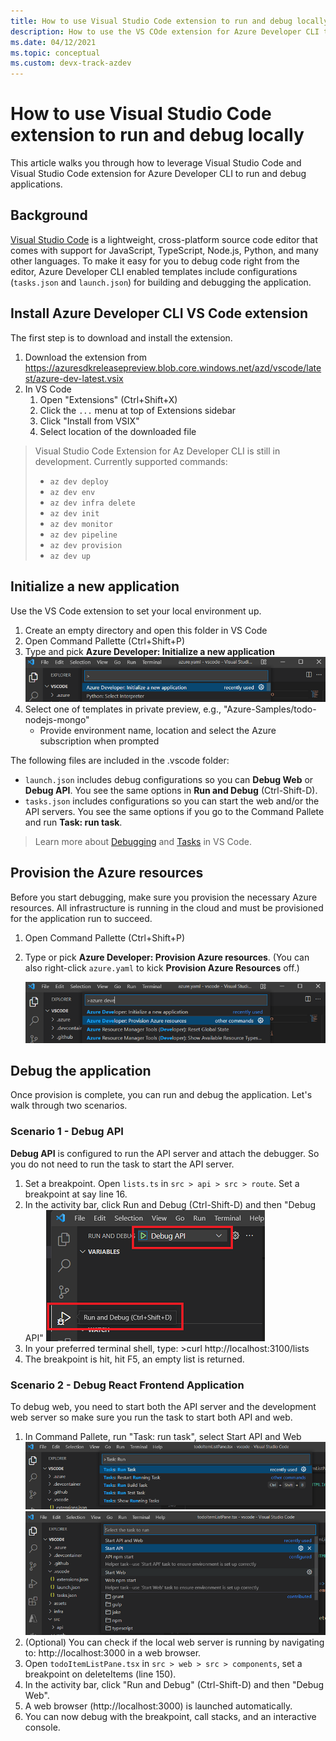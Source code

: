 ```yaml
---
title: How to use Visual Studio Code extension to run and debug locally
description: How to use the VS COde extension for Azure Developer CLI to run and debug locally.
ms.date: 04/12/2021
ms.topic: conceptual
ms.custom: devx-track-azdev
---
```

# How to use Visual Studio Code extension to run and debug locally

This article walks you through how to leverage Visual Studio Code and Visual Studio Code extension for Azure Developer CLI to run and debug applications.

## Background

[Visual Studio Code](https://code.visualstudio.com/docs) is a lightweight, cross-platform source code editor that comes with support for JavaScript, TypeScript, Node.js, Python, and many other languages. To make it easy for you to debug code right from the editor, Azure Developer CLI enabled templates include configurations (`tasks.json` and `launch.json`) for building and debugging the application. 

## Install Azure Developer CLI VS Code extension 

The first step is to download and install the extension.

1. Download the extension from https://azuresdkreleasepreview.blob.core.windows.net/azd/vscode/latest/azure-dev-latest.vsix
2. In VS Code
    1. Open "Extensions" (Ctrl+Shift+X)
    2. Click the `...` menu at top of Extensions sidebar
    3. Click "Install from VSIX"
    4. Select location of the downloaded file

> Visual Studio Code Extension for Az Developer CLI is still in development. Currently supported commands:
> - `az dev deploy`
> - `az dev env`
> - `az dev infra delete`
> - `az dev init`
> - `az dev monitor`
> - `az dev pipeline`
> - `az dev provision`
> - `az dev up`

## Initialize a new application 

Use the VS Code extension to set your local environment up.

1. Create an empty directory and open this folder in VS Code
2. Open Command Pallette (Ctrl+Shift+P)
3. Type and pick **Azure Developer: Initialize a new application**
!["Initialize"](media/how-to-use-vscode-extension-to-debug-locally/cmd-init.png)
4. Select one of templates in private preview, e.g., "Azure-Samples/todo-nodejs-mongo" 
    - Provide environment name, location and select the Azure subscription when prompted

The following files are included in the .vscode folder:

- `launch.json` includes debug configurations so you can **Debug Web** or **Debug API**. You see the same options in **Run and Debug** (Ctrl-Shift-D).
- `tasks.json` includes configurations so you can start the web and/or the API servers. You see the same options if you go to the Command Pallete and run **Task: run task**.

> Learn more about [Debugging](https://code.visualstudio.com/docs/editor/debugging) and [Tasks](https://code.visualstudio.com/docs/editor/tasks) in VS Code.

## Provision the Azure resources

Before you start debugging, make sure you provision the necessary Azure resources. All infrastructure is running in the cloud and must be provisioned for the application run to succeed. 

1. Open Command Pallette (Ctrl+Shift+P)
2. Type or pick **Azure Developer: Provision Azure resources**. (You can also right-click `azure.yaml` to kick **Provision Azure Resources** off.)

    !["Provision"](media/how-to-use-vscode-extension-to-debug-locally/cmd-provision.png)

## Debug the application

Once provision is complete, you can run and debug the application. Let's walk through two scenarios.

### Scenario 1 - Debug API

**Debug API** is configured to run the API server and attach the debugger. So you do not need to run the task to start the API server.

1. Set a breakpoint. Open `lists.ts` in `src > api > src > route`. Set a breakpoint at say line 16. 
2. In the activity bar, click Run and Debug (Ctrl-Shift-D) and then "Debug API"
!["Debug API"](media/how-to-use-vscode-extension-to-debug-locally/debug-api.png)
3. In your preferred terminal shell, type: >curl http://localhost:3100/lists
4. The breakpoint is hit, hit F5, an empty list is returned.

### Scenario 2 - Debug React Frontend Application

To debug web, you need to start both the API server and the development web server so make sure you run the task to start both API and web.

1. In Command Pallete, run "Task: run task", select Start API and Web
!["Run Task"](media/how-to-use-vscode-extension-to-debug-locally/run-task.png)
!["Debug API"](media/how-to-use-vscode-extension-to-debug-locally/run-task-api.png)
2. (Optional) You can check if the local web server is running by navigating to: http://localhost:3000 in a web browser.
3. Open `todoItemListPane.tsx` in `src > web > src > components`, set a breakpoint on deleteItems (line 150).
4. In the activity bar, click "Run and Debug" (Ctrl-Shift-D) and then "Debug Web". 
5. A web browser (http://localhost:3000) is launched automatically. 
6. You can now debug with the breakpoint, call stacks, and an interactive console.